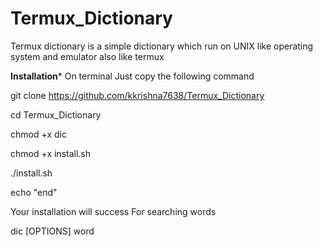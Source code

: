 # Termux_Dictionary
Termux dictionary is a simple dictionary which run on UNIX like operating system and emulator also like termux




******Installation*******
On terminal
Just copy the following command


git clone https://github.com/kkrishna7638/Termux_Dictionary

cd Termux_Dictionary 

chmod +x dic

chmod +x install.sh

./install.sh

echo "end"






Your installation will success
For searching words

dic [OPTIONS] word
